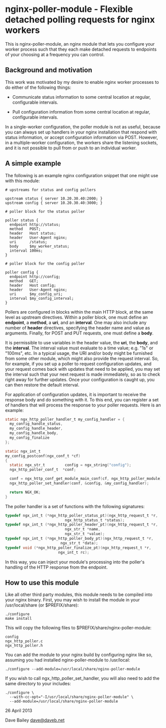 nginx-poller-module - Flexible detached polling requests for nginx workers
==========================================================================

This is nginx-poller-module, an nginx module that lets you configure your
worker process such that they each make detached requests to endpoints of
your choosing at a frequency you can control.

Background and motivation
-------------------------

This work was motivated by my desire to enable nginx worker processes to
do either of the following things:

* Communicate status information to some central location at regular,
  configurable intervals.

* Pull configuration information from some central location at regular,
  configurable intervals.

In a single-worker configuration, the poller module is not as useful,
because you can always set up handlers in your nginx installation that
respond with status information, or accept configuration information
via POST.  However, in a multiple-worker configuration, the workers
share the listening sockets, and it is not possible to pull from or
push to an individual worker.

A simple example
----------------

The following is an example nginx configuration snippet that one might
use with this module:

    # upstreams for status and config pollers

    upstream status { server 10.20.30.40:2000; }
    upstream config { server 10.20.30.40:3000; }

    # poller block for the status poller

    poller status {
      endpoint http://status;
      method   POST;
      header   Host status;
      header   User-Agent nginx;
      uri      /status;
      body     $my_worker_status;
      interval 100ms;
    }

    # poller block for the config poller

    poller config {
      endpoint http://config;
      method   GET;
      header   Host config;
      header   User-Agent nginx;
      uri      $my_config_uri;
      interval $my_config_interval;
    }

Pollers are configured in blocks within the main HTTP block, at the
same level as upstream directives.  Within a poller block, one must
define an **endpoint**, a **method**, a **uri**, and an **interval**.
One may also include any number of **header** directives, specifying
the header name and value as arguments.  Finally, for POST and PUT
requests, one must define a **body**.

It is permissible to use variables in the header value, the **uri**,
the **body**, and the **interval**.  The interval value must evaluate
to a time value; e.g. "1s" or "100ms", etc.  In a typical usage, the
URI and/or body might be furnished from some other module, which might
also provide the request interval.  So, for example, if you set up a
poller to request configuration updates, and your request comes back
with updates that need to be applied, you may set the interval such
that your next request is made immediately, so as to check right away
for further updates.  Once your configuration is caught up, you can
then restore the default interval.

For application of configuration updates, it is important to receive
the response body and do something with it.  To this end, you can
register a set of handlers that will process the response to your
poller requests.  Here is an example:

````c
static ngx_http_poller_handler_t my_config_handler = {
  my_config_handle_status,
  my_config_handle_header,
  my_config_handle_body,
  my_config_finalize
};

static ngx_int_t
my_config_postconf(ngx_conf_t *cf)
{
  static ngx_str_t         config = ngx_string("config");
  ngx_http_poller_conf_t  *conf;

  conf = ngx_http_conf_get_module_main_conf(cf, ngx_http_poller_module);
  ngx_http_poller_set_handler(conf, &config, &my_config_handler);

  return NGX_OK;
}
````

The poller handler is a set of functions with the following signatures:

````c
typedef ngx_int_t (*ngx_http_poller_status_pt)(ngx_http_request_t *r,
					       ngx_http_status_t *status);
typedef ngx_int_t (*ngx_http_poller_header_pt)(ngx_http_request_t *r,
					       ngx_str_t *name,
					       ngx_str_t *value);
typedef ngx_int_t (*ngx_http_poller_body_pt)(ngx_http_request_t *r,
					     ngx_str_t *data);
typedef void (*ngx_http_poller_finalize_pt)(ngx_http_request_t *r,
					    ngx_int_t rc);
````

In this way, you can inject your module's processing into the poller's
handling of the HTTP response from the endpoint.

How to use this module
----------------------

Like all other third party modules, this module needs to be compiled
into your nginx binary.  First, you may wish to install the module
in your /usr/local/share (or $PREFIX/share):

    ./configure
    make install

This will copy the following files to $PREFIX/share/nginx-poller-module:

    config
    ngx_http_poller.c
    ngx_http_poller.h

You can add the module to your nginx build by configuring nginx like so,
assuming you had installed nginx-poller-module to /usr/local:

    ./configure --add-module=/usr/local/share/nginx-poller-module

If you wish to call ngx_http_poller_set_handler, you will also need to
add the same directory to your includes:

    ./configure \
      --with-cc-opt="-I/usr/local/share/nginx-poller-module" \
      --add-module=/usr/local/share/nginx-poller-module

26 April 2013

Dave Bailey <dave@daveb.net>

